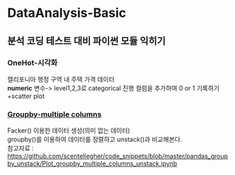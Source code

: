 # DataAnalysis-Basic
분석 코딩 테스트 대비 파이썬 모듈 익히기
-----------------
### OneHot-시각화  
캘리포니아 행정 구역 내 주택 가격 데이터  
**numeric** 변수-> level1,2,3로 categorical 진행 컬럼을 추가하여 0 or 1 기록하기  
+scatter plot  
### [Groupby-multiple columns](OneHot-시각화.ipynb)  
Facker() 이용한 데이터 생성(의미 없는 데이터)  
groupby()를 이용하여 데이터를 정렬하고 unstack()과 비교해본다.  
참고자료 :  https://github.com/scentellegher/code_snippets/blob/master/pandas_groupby_unstack/Plot_groupby_multiple_columns_unstack.ipynb
